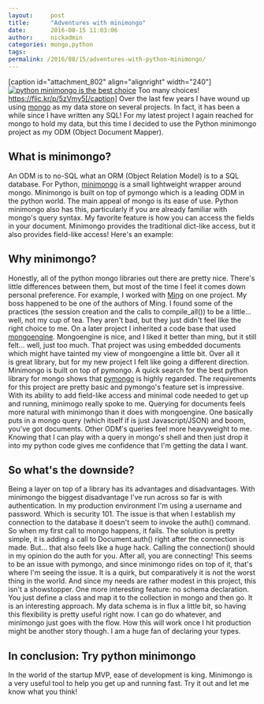 ```yaml
---
layout:     post
title:      "Adventures with minimongo"
date:       2016-08-15 11:03:06
author:     nickadmin
categories: mongo,python
tags:  
permalink: /2016/08/15/adventures-with-python-minimongo/
---
```

[caption id="attachment_802" align="alignright" width="240"][![python minimongo is the best choice](https://ironboundsoftware.com/blog-imgs/uploads/2016/08/3009281516_cbdb542932_m.jpg)](https://ironboundsoftware.com/blog-imgs/uploads/2016/08/3009281516_cbdb542932_m.jpg) Too many choices! https://flic.kr/p/5zVmy5[/caption] Over the last few years I have wound up using [mongo](https://www.mongodb.com/) as my data store on several projects. In fact, it has been a while since I have written any SQL! For my latest project I again reached for mongo to hold my data, but this time I decided to use the Python minimongo project as my ODM (Object Document Mapper). 

## What is minimongo?

An ODM is to no-SQL what an ORM (Object Relation Model) is to a SQL database. For Python, [minimongo](https://github.com/slacy/minimongo) is a small lightweight wrapper around mongo. Minimongo is built on top of pymongo which is a leading ODM in the python world. The main appeal of mongo is its ease of use. Python minimongo also has this, particularly if you are already familiar with mongo's query syntax. My favorite feature is how you can access the fields in your document. Minimongo provides the traditional dict-like access, but it also provides field-like access! Here's an example: 

## Why minimongo?

Honestly, all of the python mongo libraries out there are pretty nice. There's little differences between them, but most of the time I feel it comes down personal preference. For example, I worked with [Ming](http://ming.readthedocs.io/en/latest/) on one project. My boss happened to be one of the authors of Ming. I found some of the practices (the session creation and the calls to compile_all()) to be a little... well, not my cup of tea. They aren't bad, but they just didn't feel like the right choice to me. On a later project I inherited a code base that used [mongoengine](http://docs.mongoengine.org/tutorial.html). Mongoengine is nice, and I liked it better than ming, but it still felt... well, just too much. That project was using embedded documents which might have tainted my view of mongoengine a little bit. Over all it is great library, but for my new project I felt like going a different direction. Minimongo is built on top of pymongo. A quick search for the best python library for mongo shows that [pymongo](http://api.mongodb.com/python/current/) is highly regarded. The requirements for this project are pretty basic and pymongo's feature set is impressive. With its ability to add field-like access and minimal code needed to get up and running, minimogo really spoke to me. Querying for documents feels more natural with minimongo than it does with mongoengine. One basically puts in a mongo query (which itself if is just Javascript/JSON) and boom, you've got documents. Other ODM's queries feel more heavyweight to me. Knowing that I can play with a query in mongo's shell and then just drop it into my python code gives me confidence that I'm getting the data I want. 

## So what's the downside?

Being a layer on top of a library has its advantages and disadvantages. With minimongo the biggest disadvantage I've run across so far is with authentication. In my production environment I'm using a username and password. Which is security 101. The issue is that when I establish my connection to the database it doesn't seem to invoke the auth() command. So when my first call to mongo happens, it fails. The solution is pretty simple, it is adding a call to Document.auth() right after the connection is made. But... that also feels like a huge hack. Calling the connection() should in my opinion do the auth for you. After all, you are connecting! This seems to be an issue with pymongo, and since minimongo rides on top of it, that's where I'm seeing the issue. It is a quirk, but comparatively it is not the worst thing in the world. And since my needs are rather modest in this project, this isn't a showstopper. One more interesting feature: no schema declaration. You just define a class and map it to the collection in mongo and then go. It is an interesting approach. My data schema is in flux a little bit, so having this flexibility is pretty useful right now. I can go do whatever, and minimongo just goes with the flow. How this will work once I hit production might be another story though. I am a huge fan of declaring your types. 

## In conclusion: Try python minimongo

In the world of the startup MVP, ease of development is king. Minimongo is a very useful tool to help you get up and running fast. Try it out and let me know what you think!
<!--stackedit_data:
eyJoaXN0b3J5IjpbLTI1OTA3MDYzMl19
-->
